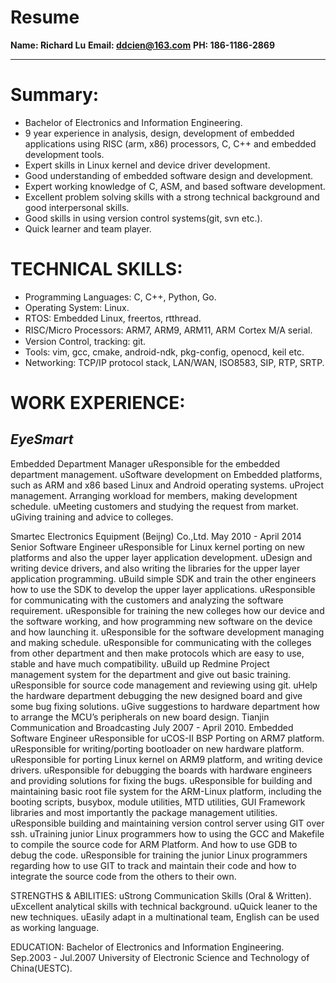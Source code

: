 # Resume

**Name:  Richard Lu**
**Email: ddcien@163.com**
**PH:    186-1186-2869**

***

# Summary:

* Bachelor of Electronics and Information Engineering.
* 9 year experience in analysis, design, development of embedded applications using RISC (arm, x86) processors, C, C++ and embedded development tools.
* Expert skills in Linux kernel and device driver development.
* Good understanding of embedded software design and development.
* Expert working knowledge of C, ASM, and based software development.
* Excellent problem solving skills with a strong technical background and good interpersonal skills.
* Good skills in using version control systems(git, svn etc.).
* Quick learner and team player.
 
 
# TECHNICAL SKILLS:
* Programming Languages: C, C++, Python, Go.
* Operating System: Linux.
* RTOS: Embedded Linux, freertos, rtthread.
* RISC/Micro Processors: ARM7, ARM9, ARM11, ARＭ Cortex M/A serial.
* Version Control, tracking: git.
* Tools: vim, gcc, cmake, android-ndk, pkg-config, openocd, keil etc.
* Networking: TCP/IP protocol stack, LAN/WAN, ISO8583, SIP, RTP, SRTP.
 
# WORK EXPERIENCE:
## *EyeSmart*

Embedded Department Manager
uResponsible for the embedded department management.
uSoftware development on Embedded platforms, such as ARM and x86 based Linux and Android operating systems.
uProject management. Arranging workload for members, making development schedule.
uMeeting customers and studying the request from market.
uGiving training and advice to colleges.
 
Smartec Electronics Equipment (Beijng) Co.,Ltd. May 2010 - April 2014
Senior Software Engineer
uResponsible for Linux kernel porting on new platforms and also the upper layer application development.
uDesign and writing device drivers, and also writing the libraries for the upper layer application programming.
uBuild simple SDK and train the other engineers how to use the SDK to develop the upper layer applications.
uResponsible for communicating with the customers and analyzing the software requirement.
uResponsible for training the new colleges how our device and the software working, and how programming new software on the device and how launching it.
uResponsible for the software development managing and making schedule.
uResponsible for communicating with the colleges from other department and then make protocols which are easy to use, stable and have much compatibility.
uBuild up Redmine Project management system for the department and give out basic training.
uResponsible for source code management and reviewing using git.
uHelp the hardware department debugging the new designed board and give some bug fixing solutions.
uGive suggestions to hardware department how to arrange the MCU’s peripherals on new board design.
Tianjin Communication and Broadcasting July 2007 - April 2010.
Embedded Software Engineer
uResponsible for uCOS-II BSP Porting on ARM7 platform.
uResponsible for writing/porting bootloader on new hardware platform.
uResponsible for porting Linux kernel on ARM9 platform, and writing device drivers.
uResponsible for debugging the boards with hardware engineers and providing solutions for fixing the bugs.
uResponsible for building and maintaining basic root file system for the ARM-Linux platform, including the booting scripts, busybox, module utilities, MTD utilities, GUI Framework libraries and most importantly the package management utilities.
uResponsible building and maintaining version control server using GIT over ssh.
uTraining junior Linux programmers how to using the GCC and Makefile to compile the source code for ARM Platform. And how to use GDB to debug the code.
uResponsible for training the junior Linux programmers regarding how to use GIT to track and maintain their code and how to integrate the source code from the others to their own.
 
STRENGTHS & ABILITIES:
uStrong Communication Skills (Oral & Written).
uExcellent analytical skills with technical background.
uQuick leaner to the new techniques.
uEasily adapt in a multinational team, English can be used as working language.
 
 
EDUCATION:
Bachelor of Electronics and Information Engineering.  Sep.2003 - Jul.2007
University of Electronic Science and Technology of China(UESTC).
